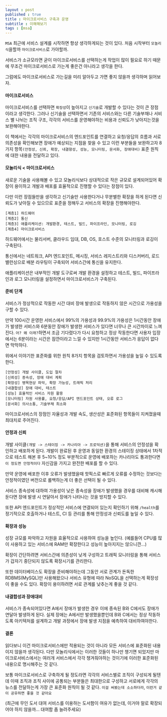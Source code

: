 ```yaml
---
layout : post
published : true
title : 마이크로서비스 구축과 운영
subtitle : 이해해보기
tags : [msa]
---
```


`MSA` 최근에 서비스 설계를 시작하면 항상 생각하게되는 것이 있다. 처음 시작부터 `모놀리식`을할까 `마이크로서비스`로 가야할까.

서비스가 소규모라면 굳이 마이크로서비스를 선택하는게 작업이 많이 필요로 하기 때문에 무조건 마이크로서비스로 가는게 좋은건 아니라고 생각을 한다.

그럼에도 마이크로서비스로 가는길을 미리 알아두고 가면 좋지 않을까 생각하며 읽어보자.
  
#### 마이크로서비스
마이크로서비스를 선택하면 `확장성`이 높아지고 `신기술`로 개발할 수 있다는 것이 큰 장점이라고 생각한다.
그러나 신기술을 선택하면서 기존의 서비스와는 다른 기술부채나 서비스 별 나뉘는 조직 구조, 각각의 서비스를 운영해야하는 비용과 신뢰도가 낮아지는것을 보완해야한다.

이 책에서는 각각의 마이크로서비스의 엔드포인트를 연결하고 요청/응답의 흐름과 서로 의존성을 확인해보면 장애가 예상되는 지점을 찾을 수 있고 이런 부분들을 보완하고자 8가지 항목`(안정성, 신뢰, 확장, 내결항성, 성능, 모니터링, 문서화, 장애대비)` 표준 원칙에 대한 내용을 전달하고 있다.
  
#### 모놀리식 < 마이크로서비스
새로운 기술을 사용해볼 수 있고 모놀리식보다 상대적으로 작은 규모로 설계되어있어 확장이 용이하고 개발과 배포를 효율적으로 진행할 수 있다는 장점이 있다.

다만 이런 장점들만을 생각하고 신기술만 사용한다거나 무분별한 확장을 하게 된다면 신뢰도가 낮아질 수 있으므로 표준을 정해두고 서비스의 확장을 진행해야한다.
```
[계층1] 하드웨어
[계층2] 통신
[계층3] 애플리케이션: 개발환경, 테스트, 빌드, 파이프라인, 모니터링, 로깅
[계층4] 마이크로서비스
```
하드웨어에서는 물리서버, 클라우드 임대, DB, OS, 호스트 수준의 모니터링과 로깅이 구축된다.

통신에서는 네트워크, API 엔드포인트, 메시징, 서비스 레지스트리와 디스커버리, 로드밸런싱으로 배분 라우팅이 구축되어 서비스간에 통신을 유지한다.

애플리케이션은 내부적인 개발 도구로써 개발 환경을 설정하고 테스트, 빌드, 파이프라인과 로그 모니터링을 설정하면서 마이크로서비스가 구축된다.
  
#### 준비 단계
서비스가 정상적으로 작동한 시간 대비 장애 발생으로 작동하지 않은 시간으로 가용성을 구할 수 있다.

만약 100시간 운영한 서비스에서 99%의 가용성과 99.9%의 가용성은 1시간동안 장애가 발생한 서비스와 6분동안 장애가 발생한 서비스가 있다면 너무나 큰 시간차이로 느껴진다.
`어? 왜 이래?`하면서 조금 기다렸다가 다시 요청하고 정상 작동한다면 사용자 입장에서는 6분이라는 시간은 잠깐이라고 느낄 수 있지만 1시간동안 서비스가 응답이 없다면 막막하다.

위에서 이야기한 표준화를 위한 원칙 8가지 항목을 검토하면서 가용성을 높일 수 있도록 한다.
```
[안정성] 개발 사이클, 도입 절차
[신뢰성] 종속성, 장애 대비 계획
[확장성] 병목현상 파악, 확장 가능성, 트래픽 처리
[내결합성] 장애 대비, 테스트
[성능] 효율적인 서비스 자원 활용
[모니터링] 자원 사용률, 요청/응답/API 엔드포인트 상태, 오류 로그
[문서화] 의사소통, 기술부채 최소화
```
마이크로서비스의 장점인 자율성과 개발 속도, 생산성은 표준화된 항목들이 지켜졌을때 최대치로 주어진다.

#### 안정과 신뢰
개발 사이클`(개발 -> 스테이징 -> 카나리아 -> 프로덕션)`을 통해 서비스의 안정성을 확인하고 배포하게 된다. 개발이 완료된 후 운영과 동일한 환경의 스테이징 상태에서 1차적으로 테스트 해본 후 5~10% 정도 부분적으로 운영에 배포하는 카나리아도 통과한다면 `이 정도면 안정적이다` 자신감을 가지고 완전한 배포를 할 수 있다.

만약 운영에 배포한 이후 오류가 발생했을때 핫픽스로 빠르게 오류를 수정하는 것보다는 안정적이였던 버전으로 롤백하는게 더 좋은 선택이 될 수 있다.

서비스 종속성에 대하여 가용성이 낮은 종속성을 장애가 발생했을 경우를 대비해 캐시해둔다면 장애 발생 시 연달아서 장애가 나타나는 것을 방지할 수 있다.

또한 API 엔드포인트가 정상적인 서비스에 연결되어 있는지 확인하기 위해 `/health`를 정기적으로 호출하거나 테스트, CI 등 관리를 통해 안정성과 신뢰도를 높일 수 있다.
  
#### 확장과 성능
성장 규모를 파악하고 자원을 효율적으로 사용하여 성능을 높인다. (예를들어 CPU를 많이 사용하고 있는 서비스에 RAM만 확장한다고 성능이 높아지지는 않으니깐...)

확장이 간단하려면 서비스간에 의존성이 낮게 구성하고 트래픽 모니터링을 통해 서비스가 갑자기 중단되지 않도록 확장시기를 관리한다.

또한 데이터베이스도 확장을 준비해야하는데 그동안 서로 관계가 돈독한 RDBMS(MySQL)만 사용해왔으나 서비스 유형에 따라 NoSQL을 선택하는게 확장성이 좋을 수도 있다. 확장이 용이하려면 서로 관계를 낮추는게 좋을 것 같다.
  
#### 내결합성과 장애대비
서비스가 종속되어있다면 A에서 장애가 발생한 경우 이에 종속된 B와 C에서도 장애가 연달아 발생하게 된다.
실제 장애는 A에서만 발생했을뿐인데 B와 C에서는 정상 작동하도록 아키텍처를 설계하고 개발 과정에서 장애 발생 지점을 예측하여 대비하여야한다.
  
#### 결론
읽다보니 이건 마이크로서비스에만 적용되는 것이 아니라 모든 서비스에 표준화된 내용이지 않을까 생각된다. 다만 모놀리식에서는 이러한 것들이 하나만 챙기면 되었지만 마이크로서비스에서는 여러개 서비스에서 각각 챙겨줘야하는 것이기에 이러한 표준화된 내용으로 명시해주는 것 같다. 

보통 마이크로서비스로 구축하게 될 정도라면 각각의 서비스별로 조직이 구성되게 될텐데 이때 조직과 조직 사이에 공통되는 부분들은 최대한으로 구성하고 서로에게 각각의 뉴스를 전달하는게 가장 큰 표준화 원칙이 될 것 같다.
`이걸 써봤는데 소소하더라`, `이런거 같이 공유하면 좋을 것 같아요`

(최근에 무인 도서 대여 서비스를 이용하는 도서함이 여유가 없는데, 이거야 말로 확장되어야 하지 않을까... 대여함 좀 늘려주세요)